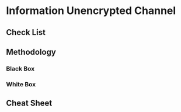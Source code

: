 # Information Unencrypted Channel

## Check List

## Methodology

### Black Box

### White Box

## Cheat Sheet
